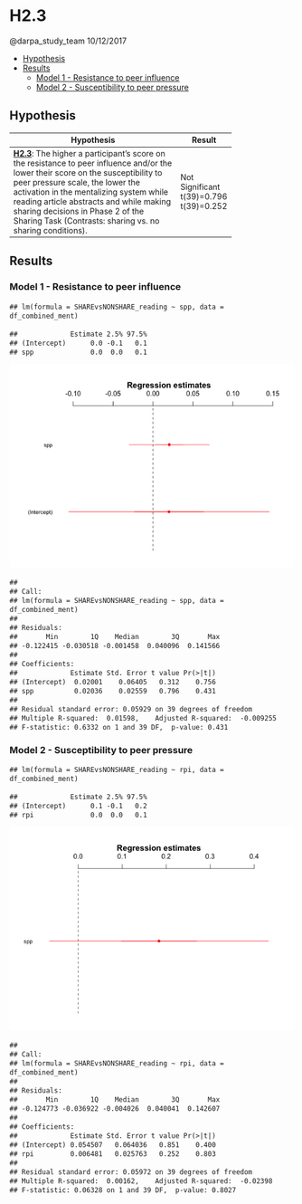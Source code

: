 H2.3
================
@darpa\_study\_team
10/12/2017

-   [Hypothesis](#hypothesis)
-   [Results](#results)
    -   [Model 1 - Resistance to peer influence](#model-1---resistance-to-peer-influence)
    -   [Model 2 - Susceptibility to peer pressure](#model-2---susceptibility-to-peer-pressure)

Hypothesis
----------

<table style="width:78%;">
<colgroup>
<col width="72%" />
<col width="5%" />
</colgroup>
<thead>
<tr class="header">
<th>Hypothesis</th>
<th>Result</th>
</tr>
</thead>
<tbody>
<tr class="odd">
<td><a href="hypotheses/H2.3.md"><strong>H2.3</strong></a>: The higher a participant’s score on the resistance to peer influence and/or the lower their score on the susceptibility to peer pressure scale, the lower the activation in the mentalizing system while reading article abstracts and while making sharing decisions in Phase 2 of the Sharing Task (Contrasts: sharing vs. no sharing conditions).</td>
<td>Not Significant t(39)=0.796 t(39)=0.252</td>
</tr>
</tbody>
</table>

Results
-------

### Model 1 - Resistance to peer influence

    ## lm(formula = SHAREvsNONSHARE_reading ~ spp, data = df_combined_ment)

    ##             Estimate 2.5% 97.5%
    ## (Intercept)      0.0 -0.1   0.1
    ## spp              0.0  0.0   0.1

![](H2.3_files/figure-markdown_github-ascii_identifiers/unnamed-chunk-6-1.png)

    ## 
    ## Call:
    ## lm(formula = SHAREvsNONSHARE_reading ~ spp, data = df_combined_ment)
    ## 
    ## Residuals:
    ##       Min        1Q    Median        3Q       Max 
    ## -0.122415 -0.030518 -0.001458  0.040096  0.141566 
    ## 
    ## Coefficients:
    ##             Estimate Std. Error t value Pr(>|t|)
    ## (Intercept)  0.02001    0.06405   0.312    0.756
    ## spp          0.02036    0.02559   0.796    0.431
    ## 
    ## Residual standard error: 0.05929 on 39 degrees of freedom
    ## Multiple R-squared:  0.01598,    Adjusted R-squared:  -0.009255 
    ## F-statistic: 0.6332 on 1 and 39 DF,  p-value: 0.431

### Model 2 - Susceptibility to peer pressure

    ## lm(formula = SHAREvsNONSHARE_reading ~ rpi, data = df_combined_ment)

    ##             Estimate 2.5% 97.5%
    ## (Intercept)      0.1 -0.1   0.2
    ## rpi              0.0  0.0   0.1

![](H2.3_files/figure-markdown_github-ascii_identifiers/unnamed-chunk-9-1.png)

    ## 
    ## Call:
    ## lm(formula = SHAREvsNONSHARE_reading ~ rpi, data = df_combined_ment)
    ## 
    ## Residuals:
    ##       Min        1Q    Median        3Q       Max 
    ## -0.124773 -0.036922 -0.004026  0.040041  0.142607 
    ## 
    ## Coefficients:
    ##             Estimate Std. Error t value Pr(>|t|)
    ## (Intercept) 0.054507   0.064036   0.851    0.400
    ## rpi         0.006481   0.025763   0.252    0.803
    ## 
    ## Residual standard error: 0.05972 on 39 degrees of freedom
    ## Multiple R-squared:  0.00162,    Adjusted R-squared:  -0.02398 
    ## F-statistic: 0.06328 on 1 and 39 DF,  p-value: 0.8027
